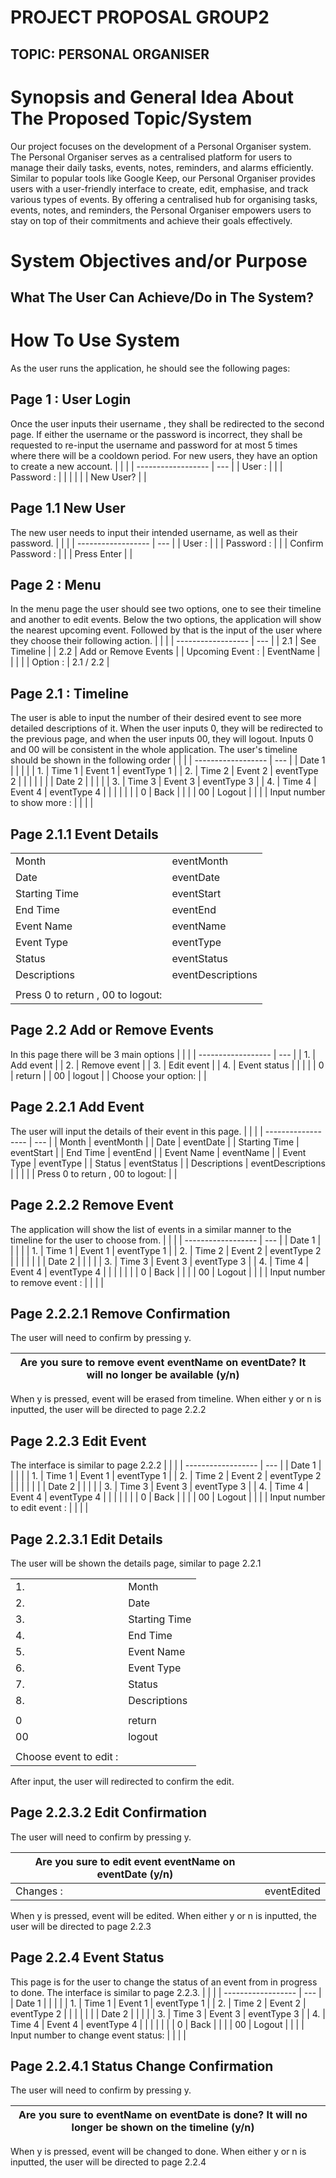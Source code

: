 # PROJECT PROPOSAL GROUP2
## TOPIC: PERSONAL ORGANISER

# Synopsis and General Idea About The Proposed Topic/System
Our project focuses on the development of a Personal Organiser system. The Personal Organiser serves as a centralised platform for users to manage their daily tasks, events, notes, reminders, and alarms efficiently. Similar to popular tools like Google Keep, our Personal Organiser provides users with a user-friendly interface to create, edit, emphasise, and track various types of events. By offering a centralised hub for organising tasks, events, notes, and reminders, the Personal Organiser empowers users to stay on top of their commitments and achieve their goals effectively.

# System Objectives and/or Purpose
## What The User Can Achieve/Do in The System?


# How To Use System
As the user runs the application, he should see the following pages: 
## Page 1 : User Login

Once the user inputs their username , they shall be redirected to the second page. If either the username or the password is incorrect, they shall be requested to re-input the username and password for at most 5 times where there will be a cooldown period. For new users, they have an option to create a new account.
|  |     |
| ------------------ | --- |
| User : |     |
| Password :                        |     |
|                                   |     |
| New User? |     |

## Page 1.1 New User

The new user needs to input their intended username, as well as their password.
|  |     |
| ------------------ | --- |
| User :             |     |
| Password :         |     |
| Confirm Password : |     |
| Press Enter        |     |

## Page 2 : Menu
In the menu page the user should see two options, one to see their timeline and another to edit events. Below the two options, the application will show the nearest upcoming event. Followed by that is the input of the user where they choose their following action.
|  |     |
| ------------------ | --- |
| 2.1              | See Timeline         |
| 2.2              | Add or Remove Events |
| Upcoming Event : | EventName            |
|                  |                      |
| Option :         | 2.1  / 2.2           |


## Page 2.1 : Timeline
The user is able to input the number of their desired event to see more detailed descriptions of it. When the user inputs 0, they will be redirected to the previous page, and when the user inputs 00, they will logout. Inputs 0 and 00 will be consistent in the whole application.
The user's timeline should be shown in the following order
|  |     |
| ------------------ | --- |
| Date 1                      |        |         |             |
| 1.                          | Time 1 | Event 1 | eventType 1 |
| 2.                          | Time 2 | Event 2 | eventType 2 |
|                             |        |         |             |
| Date 2                      |        |         |             |
| 3.                          | Time 3 | Event 3 | eventType 3 |
| 4.                          | Time 4 | Event 4 | eventType 4 |
|                             |        |         |             |
| 0                           | Back   |         |             |
| 00                          | Logout |         |             |
| Input number to show more : |        |         |             |

## Page 2.1.1 Event Details

|  |     |
| ------------------ | --- |
| Month                             | eventMonth        |
| Date                              | eventDate         |
| Starting Time                     | eventStart        |
| End Time                          | eventEnd          |
| Event Name                        | eventName         |
| Event Type                        | eventType         |
| Status                            | eventStatus       |
| Descriptions                      | eventDescriptions |
|                                   |                   |
| Press 0 to return , 00 to logout: |                   |
## Page 2.2 Add or Remove Events
In this page there will be 3 main options
|  |     |
| ------------------ | --- |
| 1.                  | Add event    |
| 2.                  | Remove event |
| 3.                  | Edit event   |
| 4.                  | Event status |
|                     |              |
| 0                   | return       |
| 00                  | logout       |
| Choose your option: |              |
## Page 2.2.1 Add Event
The user will input the details of their event in this page. 
|  |     |
| ------------------ | --- |
| Month                             | eventMonth        |
| Date                              | eventDate         |
| Starting Time                     | eventStart        |
| End Time                          | eventEnd          |
| Event Name                        | eventName         |
| Event Type                        | eventType         |
| Status                            | eventStatus       |
| Descriptions                      | eventDescriptions |
|                                   |                   |
| Press 0 to return , 00 to logout: |                   |
## Page 2.2.2 Remove Event
The application will show the list of events in a similar manner to the timeline for the user to choose from.
|  |     |
| ------------------ | --- |
| Date 1                         |        |         |             |
| 1.                             | Time 1 | Event 1 | eventType 1 |
| 2.                             | Time 2 | Event 2 | eventType 2 |
|                                |        |         |             |
| Date 2                         |        |         |             |
| 3.                             | Time 3 | Event 3 | eventType 3 |
| 4.                             | Time 4 | Event 4 | eventType 4 |
|                                |        |         |             |
| 0                              | Back   |         |             |
| 00                             | Logout |         |             |
| Input number to remove event : |        |         |             |
## Page 2.2.2.1 Remove Confirmation
The user will need to confirm by pressing y.

| Are you sure to remove event eventName on eventDate? **It will no longer be available** (y/n) |     |
| --------------------------------------------------------------------------------------------- | --- |
When y is pressed, event will be erased from timeline. When either y or n is inputted, the user will be directed to page 2.2.2

## Page 2.2.3 Edit Event
The interface is similar to page 2.2.2
|  |     |
| ------------------ | --- |
| Date 1                       |        |         |             |
| 1.                           | Time 1 | Event 1 | eventType 1 |
| 2.                           | Time 2 | Event 2 | eventType 2 |
|                              |        |         |             |
| Date 2                       |        |         |             |
| 3.                           | Time 3 | Event 3 | eventType 3 |
| 4.                           | Time 4 | Event 4 | eventType 4 |
|                              |        |         |             |
| 0                            | Back   |         |             |
| 00                           | Logout |         |             |
| Input number to edit event : |        |         |             |
## Page 2.2.3.1 Edit Details
The user will be shown the details page, similar to page 2.2.1

|  |     |
| ------------------ | --- |
| 1.                     | Month         | eventMonth        |
| 2.                     | Date          | eventDate         |
| 3.                     | Starting Time | eventStart        |
| 4.                     | End Time      | eventEnd          |
| 5.                     | Event Name    | eventName         |
| 6.                     | Event Type    | eventType         |
| 7.                     | Status        | eventStatus       |
| 8.                     | Descriptions  | eventDescriptions |
|                        |               |                   |
| 0                      | return        |                   |
| 00                     | logout        |                   |
|                        |               |                   |
| Choose event to edit : |               |                   |
After input, the user will redirected to confirm the edit.

## Page 2.2.3.2 Edit Confirmation
The user will need to confirm by pressing y.

| Are you sure to edit event eventName on eventDate (y/n) |             |
| ------------------------------------------------------- | ----------- |
| Changes :                                               | eventEdited |

When y is pressed, event will be edited. When either y or n is inputted, the user will be directed to page 2.2.3

## Page 2.2.4 Event Status
This page is for the user to change the status of an event from in progress to done. The interface is similar to page 2.2.3.
|  |     |
| ------------------ | --- |
| Date 1                               |        |         |             |
| 1.                                   | Time 1 | Event 1 | eventType 1 |
| 2.                                   | Time 2 | Event 2 | eventType 2 |
|                                      |        |         |             |
| Date 2                               |        |         |             |
| 3.                                   | Time 3 | Event 3 | eventType 3 |
| 4.                                   | Time 4 | Event 4 | eventType 4 |
|                                      |        |         |             |
| 0                                    | Back   |         |             |
| 00                                   | Logout |         |             |
| Input number to change event status: |        |         |             |
## Page 2.2.4.1 Status Change Confirmation
The user will need to confirm by pressing y.

| Are you sure to eventName on eventDate is done? **It will no longer be shown on the timeline** (y/n) |     |
| ---------------------------------------------------------------------------------------------------- | --- |


When y is pressed, event will be changed to done. When either y or n is inputted, the user will be directed to page 2.2.4
